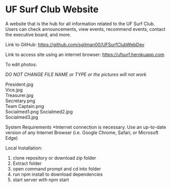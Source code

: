 # UF Surf Club Website
A website that is the hub for all information related to the UF Surf Club. Users can check announcements, view events, recommend events, contact the executive board, and more.

Link to GitHub: https://github.com/sgilman00/UFSurfClubWebDev

Link to access site using an internet browser: https://ufsurf.herokuapp.com 

To edit photos: 

*DO NOT CHANGE FILE NAME or TYPE or the pictures will not work*

President.jpg        
Vice.jpg              
Treasurer.jpg    
Secretary.png        
Team Captain.png      
Socialmed1.png
Socialmed2.jpg       
Socialmed3.jpg

System Requirements
*Internet connection is necessary.
Use an up-to-date version of any Internet Browser (i.e. Google Chrome, Safari, or Microsoft Edge)

Local Installation:
1. clone repository or download zip folder
2. Extract folder
3. open command prompt and cd into folder
4. run npm install to download dependencies
5. start server with npm start

